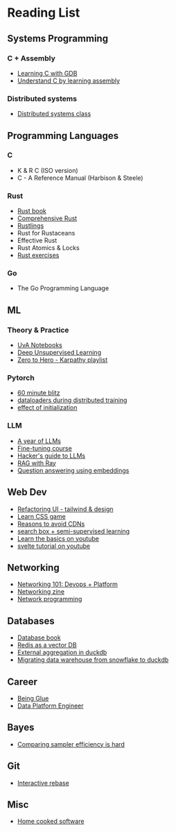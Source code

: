 # Reading List

## Systems Programming

### C + Assembly

* [Learning C with GDB](https://www.recurse.com/blog/5-learning-c-with-gdb)
* [Understand C by learning assembly](https://www.recurse.com/blog/7-understanding-c-by-learning-assembly)

### Distributed systems

* [Distributed systems class](https://github.com/aphyr/distsys-class)

## Programming Languages

### C

* K & R C (ISO version)
* C - A Reference Manual (Harbison & Steele)

### Rust

* [Rust book](https://doc.rust-lang.org/book/)
* [Comprehensive Rust](https://github.com/google/comprehensive-rust)
* [Rustlings](https://github.com/rust-lang/rustlings)
* Rust for Rustaceans
* Effective Rust
* Rust Atomics & Locks
* [Rust exercises](https://rust-exercises.com/)

### Go

* The Go Programming Language

## ML

### Theory & Practice

* [UvA Notebooks](https://uvadlc-notebooks.readthedocs.io/en/latest/)
* [Deep Unsupervised Learning](https://www.youtube.com/watch?v=DsEDMjdxOv4&ab_channel=PieterAbbeel)
* [Zero to Hero - Karpathy playlist](https://karpathy.ai/zero-to-hero.html)

### Pytorch

* [60 minute blitz](https://pytorch.org/tutorials/beginner/deep_learning_60min_blitz.html)
* [dataloaders during distributed training](https://www.youtube.com/watch?v=9Vfauv4ErwA)
* [effect of initialization](https://gist.github.com/thomasahle/08c2d23c9b82ad6e2ba18fa2bd5742bb)

### LLM

* [A year of LLMs](https://applied-llms.org/)
* [Fine-tuning course](https://maven.com/parlance-labs/fine-tuning)
* [Hacker's guide to LLMs](https://fastai.github.io/lm-hackers/lm-hackers.html#retrieval-augmented-generation)
* [RAG with Ray](https://www.anyscale.com/blog/a-comprehensive-guide-for-building-rag-based-llm-applications-part-1)
* [Question answering using embeddings](https://nbsanity.com/openai/openai-cookbook/blob/main/examples/Question_answering_using_embeddings.ipynb)

## Web Dev

* [Refactoring UI - tailwind & design](https://www.refactoringui.com/)
* [Learn CSS game](https://flukeout.github.io/)
* [Reasons to avoid CDNs](https://blog.wesleyac.com/posts/why-not-javascript-cdn)
* [search box + semi-supervised learning](https://koaning.io/posts/search-boxes/)
* [Learn the basics on youtube](https://www.youtube.com/watch?v=zJSY8tbf_ys)
* [svelte tutorial on youtube](https://www.youtube.com/watch?v=UGBJHYpHPvA&ab_channel=freeCodeCamp.org)

## Networking

* [Networking 101: Devops + Platform](https://labs.iximiuz.com/courses/computer-networking-fundamentals)
* [Networking zine](https://jvns.ca/networking-zine.pdf)
* [Network programming](https://lowlvl.org/)

## Databases

* [Database book](https://www.db-book.com/)
* [Redis as a vector DB](https://nbsanity.com/static/ecfbfe22ae1af9a51dfc03733e1aef40/redis-vss.html)
* [External aggregation in duckdb](https://duckdb.org/2024/03/29/external-aggregation.html)
* [Migrating data warehouse from snowflake to duckdb](https://www.definite.app/blog/duckdb-datawarehouse)

## Career

* [Being Glue](https://noidea.dog/glue)
* [Data Platform Engineer](https://databased.pedramnavid.com/p/the-rise-of-the-data-platform-engineer)

## Bayes

* [Comparing sampler efficiency is hard](https://statmodeling.stat.columbia.edu/2021/11/17/its-so-hard-to-compare-the-efficiency-of-mcmc-samplers/)

## Git

* [Interactive rebase](https://wizardzines.com/comics/interactive-rebase/)

## Misc

* [Home cooked software](https://maggieappleton.com/home-cooked-software)
